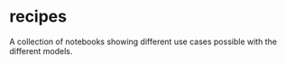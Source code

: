 # recipes
A collection of notebooks showing different use cases possible with the different models.
